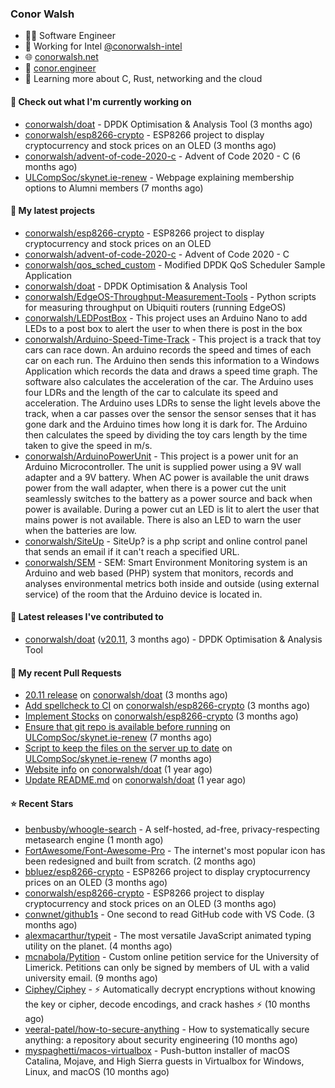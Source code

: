 ### Conor Walsh
- 👷‍♂️ Software Engineer
- 🏢 Working for Intel [@conorwalsh-intel](https://github.com/conorwalsh-intel)
- 🌐 [conorwalsh.net](https://conorwalsh.net)
- 📙 [conor.engineer](https://conor.engineer)
- 🌱 Learning more about C, Rust, networking and the cloud

#### 👷 Check out what I'm currently working on

- [conorwalsh/doat](https://github.com/conorwalsh/doat) - DPDK Optimisation &amp; Analysis Tool (3 months ago)
- [conorwalsh/esp8266-crypto](https://github.com/conorwalsh/esp8266-crypto) - ESP8266 project to display cryptocurrency and stock prices on an OLED (3 months ago)
- [conorwalsh/advent-of-code-2020-c](https://github.com/conorwalsh/advent-of-code-2020-c) - Advent of Code 2020 - C (6 months ago)
- [ULCompSoc/skynet.ie-renew](https://github.com/ULCompSoc/skynet.ie-renew) - Webpage explaining membership options to Alumni members (7 months ago)

#### 🌱 My latest projects

- [conorwalsh/esp8266-crypto](https://github.com/conorwalsh/esp8266-crypto) - ESP8266 project to display cryptocurrency and stock prices on an OLED
- [conorwalsh/advent-of-code-2020-c](https://github.com/conorwalsh/advent-of-code-2020-c) - Advent of Code 2020 - C
- [conorwalsh/qos_sched_custom](https://github.com/conorwalsh/qos_sched_custom) - Modified DPDK QoS Scheduler Sample Application
- [conorwalsh/doat](https://github.com/conorwalsh/doat) - DPDK Optimisation &amp; Analysis Tool
- [conorwalsh/EdgeOS-Throughput-Measurement-Tools](https://github.com/conorwalsh/EdgeOS-Throughput-Measurement-Tools) - Python scripts for measuring throughput on Ubiquiti routers (running EdgeOS)
- [conorwalsh/LEDPostBox](https://github.com/conorwalsh/LEDPostBox) - This project uses an Arduino Nano to add LEDs to a post box to alert the user to when there is post in the box
- [conorwalsh/Arduino-Speed-Time-Track](https://github.com/conorwalsh/Arduino-Speed-Time-Track) - This project is a track that toy cars can race down. An arduino records the speed and times of each car on each run. The Arduino then sends this information to a Windows Application which records the data and draws a speed time graph. The software also calculates the acceleration of the car. The Arduino uses four LDRs and the length of the car to calculate its speed and acceleration. The Arduino uses LDRs to sense the light levels above the track, when a car passes over the sensor the sensor senses that it has gone dark and the Arduino times how long it is dark for. The Arduino then calculates the speed by dividing the toy cars length by the time taken to give the speed in m/s.
- [conorwalsh/ArduinoPowerUnit](https://github.com/conorwalsh/ArduinoPowerUnit) - This project is a power unit for an Arduino Microcontroller. The unit is supplied power using a 9V wall adapter and a 9V battery. When AC power is available the unit draws power from the wall adapter, when there is a power cut the unit seamlessly switches to the battery as a power source and back when power is available. During a power cut an LED is lit to alert the user that mains power is not available. There is also an LED to warn the user when the batteries are low.
- [conorwalsh/SiteUp](https://github.com/conorwalsh/SiteUp) - SiteUp? is a php script and online control panel that sends an email if it can&#39;t reach a specified URL.
- [conorwalsh/SEM](https://github.com/conorwalsh/SEM) - SEM: Smart Environment Monitoring system is an Arduino and web based (PHP) system that monitors, records and analyses environmental metrics both inside and outside (using external service) of the room that the Arduino device is located in.

#### 🔭 Latest releases I've contributed to

- [conorwalsh/doat](https://github.com/conorwalsh/doat) ([v20.11](https://github.com/conorwalsh/doat/releases/tag/v20.11), 3 months ago) - DPDK Optimisation &amp; Analysis Tool

#### 🔨 My recent Pull Requests

- [20.11 release](https://github.com/conorwalsh/doat/pull/42) on [conorwalsh/doat](https://github.com/conorwalsh/doat) (3 months ago)
- [Add spellcheck to CI](https://github.com/conorwalsh/esp8266-crypto/pull/4) on [conorwalsh/esp8266-crypto](https://github.com/conorwalsh/esp8266-crypto) (3 months ago)
- [Implement Stocks](https://github.com/conorwalsh/esp8266-crypto/pull/3) on [conorwalsh/esp8266-crypto](https://github.com/conorwalsh/esp8266-crypto) (3 months ago)
- [Ensure that git repo is available before running](https://github.com/ULCompSoc/skynet.ie-renew/pull/7) on [ULCompSoc/skynet.ie-renew](https://github.com/ULCompSoc/skynet.ie-renew) (7 months ago)
- [Script to keep the files on the server up to date](https://github.com/ULCompSoc/skynet.ie-renew/pull/6) on [ULCompSoc/skynet.ie-renew](https://github.com/ULCompSoc/skynet.ie-renew) (7 months ago)
- [Website info](https://github.com/conorwalsh/doat/pull/39) on [conorwalsh/doat](https://github.com/conorwalsh/doat) (1 year ago)
- [Update README.md](https://github.com/conorwalsh/doat/pull/38) on [conorwalsh/doat](https://github.com/conorwalsh/doat) (1 year ago)

#### ⭐ Recent Stars

- [benbusby/whoogle-search](https://github.com/benbusby/whoogle-search) - A self-hosted, ad-free, privacy-respecting metasearch engine (1 month ago)
- [FortAwesome/Font-Awesome-Pro](https://github.com/FortAwesome/Font-Awesome-Pro) - The internet&#39;s most popular icon has been redesigned and built from scratch. (2 months ago)
- [bbluez/esp8266-crypto](https://github.com/bbluez/esp8266-crypto) - ESP8266 project to display cryptocurrency prices on an OLED (3 months ago)
- [conorwalsh/esp8266-crypto](https://github.com/conorwalsh/esp8266-crypto) - ESP8266 project to display cryptocurrency and stock prices on an OLED (3 months ago)
- [conwnet/github1s](https://github.com/conwnet/github1s) - One second to read GitHub code with VS Code. (3 months ago)
- [alexmacarthur/typeit](https://github.com/alexmacarthur/typeit) - The most versatile JavaScript animated typing utility on the planet. (4 months ago)
- [mcnabola/Pytition](https://github.com/mcnabola/Pytition) - Custom online petition service for the University of Limerick. Petitions can only be signed by members of UL with a valid university email. (9 months ago)
- [Ciphey/Ciphey](https://github.com/Ciphey/Ciphey) - ⚡ Automatically decrypt encryptions without knowing the key or cipher, decode encodings, and crack hashes ⚡ (10 months ago)
- [veeral-patel/how-to-secure-anything](https://github.com/veeral-patel/how-to-secure-anything) - How to systematically secure anything: a repository about security engineering (10 months ago)
- [myspaghetti/macos-virtualbox](https://github.com/myspaghetti/macos-virtualbox) - Push-button installer of macOS Catalina, Mojave, and High Sierra guests in Virtualbox for Windows, Linux, and macOS (10 months ago)

